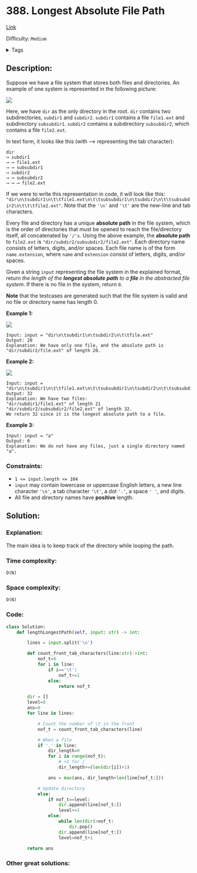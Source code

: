 # 388. Longest Absolute File Path
[Link](https://leetcode.com/problems/longest-absolute-file-path/)

Difficulty: `Medium`

<details>
<summary> Tags</summary>

`String`, `Stack`, `Depth-First Search`
</details>

## Description:  
Suppose we have a file system that stores both files and directories. An
example of one system is represented in the following picture:

![](https://assets.leetcode.com/uploads/2020/08/28/mdir.jpg)

Here, we have `dir` as the only directory in the root. `dir` contains two
subdirectories, `subdir1` and `subdir2`. `subdir1` contains a file `file1.ext`
and subdirectory `subsubdir1`. `subdir2` contains a subdirectory `subsubdir2`,
which contains a file `file2.ext`.

In text form, it looks like this (with ⟶ representing the tab character):

    
    
    dir
    ⟶ subdir1
    ⟶ ⟶ file1.ext
    ⟶ ⟶ subsubdir1
    ⟶ subdir2
    ⟶ ⟶ subsubdir2
    ⟶ ⟶ ⟶ file2.ext
    

If we were to write this representation in code, it will look like this:
`"dir\n\tsubdir1\n\t\tfile1.ext\n\t\tsubsubdir1\n\tsubdir2\n\t\tsubsubdir2\n\t\t\tfile2.ext"`.
Note that the `'\n'` and `'\t'` are the new-line and tab characters.

Every file and directory has a unique **absolute path** in the file system,
which is the order of directories that must be opened to reach the
file/directory itself, all concatenated by `'/'s`. Using the above example,
the **absolute path** to `file2.ext` is `"dir/subdir2/subsubdir2/file2.ext"`.
Each directory name consists of letters, digits, and/or spaces. Each file name
is of the form `name.extension`, where `name` and `extension` consist of
letters, digits, and/or spaces.

Given a string `input` representing the file system in the explained format,
return _the length of the **longest absolute path** to a **file** in the
abstracted file system_. If there is no file in the system, return `0`.

**Note** that the testcases are generated such that the file system is valid
and no file or directory name has length 0.



**Example 1:**

![](https://assets.leetcode.com/uploads/2020/08/28/dir1.jpg)

    
    
    Input: input = "dir\n\tsubdir1\n\tsubdir2\n\t\tfile.ext"
    Output: 20
    Explanation: We have only one file, and the absolute path is "dir/subdir2/file.ext" of length 20.
    

**Example 2:**

![](https://assets.leetcode.com/uploads/2020/08/28/dir2.jpg)

    
    
    Input: input = "dir\n\tsubdir1\n\t\tfile1.ext\n\t\tsubsubdir1\n\tsubdir2\n\t\tsubsubdir2\n\t\t\tfile2.ext"
    Output: 32
    Explanation: We have two files:
    "dir/subdir1/file1.ext" of length 21
    "dir/subdir2/subsubdir2/file2.ext" of length 32.
    We return 32 since it is the longest absolute path to a file.
    

**Example 3:**

    
    
    Input: input = "a"
    Output: 0
    Explanation: We do not have any files, just a single directory named "a".
    



### Constraints:

  * `1 <= input.length <= 104`
  * `input` may contain lowercase or uppercase English letters, a new line character `'\n'`, a tab character `'\t'`, a dot `'.'`, a space `' '`, and digits.
  * All file and directory names have **positive** length.



## Solution:  


### Explanation:  
The main idea is to keep track of the directory while looping the path.  

### Time complexity:  
`O(N)`  


### Space complexity:  
`O(N)`  


### Code:  
```python
class Solution:
    def lengthLongestPath(self, input: str) -> int:

        lines = input.split('\n')

        def count_front_tab_characters(line:str)->int:
            nof_t=0
            for i in line:
                if i=='\t':
                    nof_t+=1
                else:
                    return nof_t

        dir = []
        level=0
        ans=0
        for line in lines:

            # Count the number of \t in the front   
            nof_t = count_front_tab_characters(line)

            # When a file
            if '.' in line:
                dir_length=0
                for i in range(nof_t):
                    # +1 for /
                    dir_length+=(len(dir[i])+1)

                ans = max(ans, dir_length+len(line[nof_t:]))

            # Update directory
            else:
                if nof_t==level:
                    dir.append(line[nof_t:])
                    level+=1
                else:
                    while len(dir)>nof_t:
                        dir.pop()
                    dir.append(line[nof_t:])
                    level=nof_t+1

        return ans
```


### Other great solutions:

